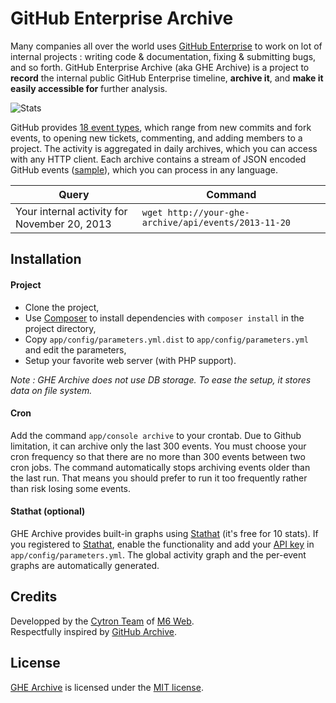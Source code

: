 # GitHub Enterprise Archive

Many companies all over the world uses [GitHub Enterprise](https://enterprise.github.com/) to work on lot of internal projects : writing code & documentation, fixing & submitting bugs, and so forth. GitHub Enterprise Archive (aka GHE Archive) is a project to **record** the internal public GitHub Enterprise timeline, **archive it**, and **make it easily accessible for** further analysis.

![Stats](http://www.stathat.com//graphs/46/9b/85986d698e40c33a8e60a3755fcc.png)

GitHub provides [18 event types](http://developer.github.com/v3/activity/events/types/), which range from new commits and fork events, to opening new tickets, commenting, and adding members to a project. The activity is aggregated in daily archives, which you can access with any HTTP client. Each archive contains a stream of JSON encoded GitHub events ([sample](https://gist.github.com/KuiKui/7583276)), which you can process in any language.

| Query | Command |
|--------|-------------|
| Your internal activity for November 20, 2013 | `wget http://your-ghe-archive/api/events/2013-11-20` |


## Installation

#### Project

* Clone the project,
* Use [Composer](http://getcomposer.org/) to install dependencies with `composer install` in the project directory,
* Copy `app/config/parameters.yml.dist` to `app/config/parameters.yml` and edit the parameters,
* Setup your favorite web server (with PHP support).

*Note : GHE Archive does not use DB storage. To ease the setup, it stores data on file system.*

#### Cron

Add the command `app/console archive` to your crontab. Due to Github limitation, it can archive only the last 300 events. You must choose your cron frequency so that there are no more than 300 events between two cron jobs. The command automatically stops archiving events older than the last run. That means you should prefer to run it too frequently rather than risk losing some events.

#### Stathat (optional)

GHE Archive provides built-in graphs using [Stathat](http://www.stathat.com/) (it's free for 10 stats). If you registered to [Stathat](http://www.stathat.com/), enable the functionality and add your [API key](https://www.stathat.com/settings#ez-api) in `app/config/parameters.yml`. The global activity graph and the per-event graphs are automatically generated.

## Credits

Developped by the [Cytron Team](http://cytron.fr/) of [M6 Web](http://tech.m6web.fr/).  
Respectfully inspired by [GitHub Archive](http://www.githubarchive.org/).

## License

[GHE Archive](https://github.com/M6Web/GitHubEnterpriseArchive) is licensed under the [MIT license](LICENSE).
